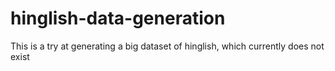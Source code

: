 # hinglish-data-generation
This is a try at generating a big dataset of hinglish, which currently does not exist
